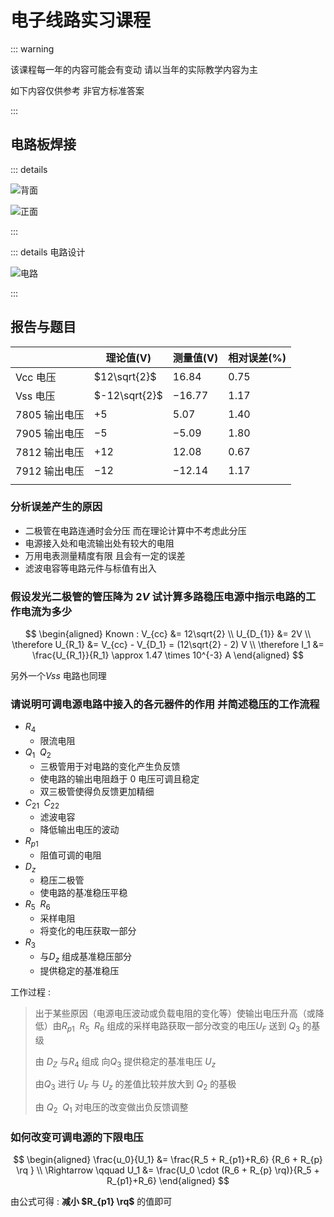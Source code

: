 # 电子线路实习课程

::: warning

该课程每一年的内容可能会有变动 请以当年的实际教学内容为主

如下内容仅供参考 非官方标准答案

:::

## 电路板焊接

::: details

![背面](./assets/back.jpg)



![正面](./assets/front.jpg)

:::



::: details 电路设计

![电路](./assets/circuit.jpg)

::: 



## 报告与题目

|               | 理论值(V)     | 测量值(V) | 相对误差(%) |
| ------------- | ------------- | --------- | ----------- |
| Vcc 电压      | $12\sqrt{2}$  | $16.84$   | $0.75$      |
| Vss 电压      | $-12\sqrt{2}$ | $-16.77$  | $1.17$      |
| 7805 输出电压 | $+5$          | $5.07$    | $1.40$      |
| 7905 输出电压 | $-5$          | $-5.09$   | $1.80$      |
| 7812 输出电压 | $+12$         | $12.08$   | $0.67$      |
| 7912 输出电压 | $-12$         | $-12.14$  | $1.17$      |
|               |               |           |             |

### 分析误差产生的原因

- 二极管在电路连通时会分压 而在理论计算中不考虑此分压
- 电源接入处和电流输出处有较大的电阻
- 万用电表测量精度有限 且会有一定的误差
- 滤波电容等电路元件与标值有出入



### 假设发光二极管的管压降为 $2V$ 试计算多路稳压电源中指示电路的工作电流为多少

$$
\begin{aligned}
Known : V_{cc} &= 12\sqrt{2} \\
U_{D_{1}} &= 2V \\
\therefore U_{R_1} &= V_{cc} - V_{D_1} = (12\sqrt{2} - 2) V \\
\therefore I_1 &= \frac{U_{R_1}}{R_1} \approx 1.47 \times 10^{-3} A
\end{aligned}
$$

另外一个$Vss$ 电路也同理



### 请说明可调电源电路中接入的各元器件的作用 并简述稳压的工作流程

- $R_4$
  - 限流电阻
- $Q_1 \enspace Q_2$
  - 三极管用于对电路的变化产生负反馈
  - 使电路的输出电阻趋于 0 电压可调且稳定
  - 双三极管使得负反馈更加精细
- $C_{21} \enspace C_{22}$
  - 滤波电容
  - 降低输出电压的波动
- $R_{p1}$
  - 阻值可调的电阻
- $D_z$
  - 稳压二极管
  - 使电路的基准稳压平稳
- $R_5 \enspace R_6$
  - 采样电阻
  - 将变化的电压获取一部分
- $R_3$
  - 与$D_z$ 组成基准稳压部分
  - 提供稳定的基准稳压



工作过程 :

> 出于某些原因（电源电压波动或负载电阻的变化等）使输出电压升高（或降低）由$R_{p1} \enspace R_5 \enspace R_6$ 组成的采样电路获取一部分改变的电压$U_F$ 送到 $Q_3$ 的基级
>
> 由 $D_Z$ 与$R_4$ 组成 向$Q_3$ 提供稳定的基准电压 $U_z$
>
> 由$Q_3$ 进行 $U_F$ 与 $U_z$ 的差值比较并放大到 $Q_2$ 的基极
>
> 由 $Q_2 \enspace Q_1$  对电压的改变做出负反馈调整



### 如何改变可调电源的下限电压

$$
\begin{aligned}
\frac{u_0}{U_1} &= \frac{R_5 + R_{p1}+R_6} {R_6 + R_{p} \rq } \\
\Rightarrow \qquad U_1 &= \frac{U_0 \cdot (R_6 + R_{p} \rq)}{R_5 + R_{p1}+R_6}
\end{aligned}
$$



由公式可得 : **减小 $R_{p1} \rq$** 的值即可